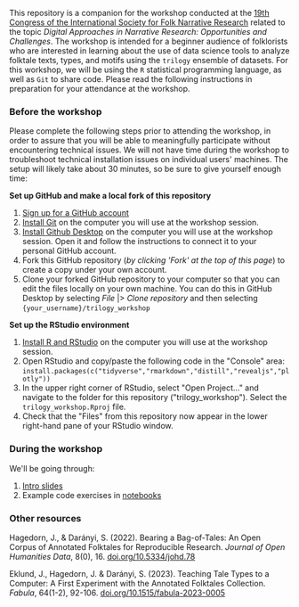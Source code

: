 This repository is a companion for the workshop conducted at the [19th Congress of the International Society for Folk Narrative Research](https://en.lfk.lv/isfnr2024) related to the topic *Digital Approaches in Narrative Research: Opportunities and Challenges*. The workshop is intended for a beginner audience of folklorists who are interested in learning about the use of data science tools to analyze folktale texts, types, and motifs using the `trilogy` ensemble of datasets.  For this workshop, we will be using the `R` statistical programming language, as well as `Git` to share code. Please read the following instructions in preparation for your attendance at the workshop.

### Before the workshop

Please complete the following steps prior to attending the workshop, in order to assure that you will be able to meaningfully participate without encountering technical issues. We will not have time during the workshop to troubleshoot technical installation issues on individual users' machines. The setup will likely take about 30 minutes, so be sure to give yourself enough time:

**Set up GitHub and make a local fork of this repository**

1. [Sign up for a GitHub account](https://github.com/signup)
2. [Install Git](https://git-scm.com/downloads) on the computer you will use at the workshop session.
3. [Install Github Desktop](https://desktop.github.com/) on the computer you will use at the workshop session. Open it and follow the instructions to connect it to your personal GitHub account.
4. Fork this GitHub repository (*by clicking 'Fork' at the top of this page*) to create a copy under your own account.
5. Clone your forked GitHub repository to your computer so that you can edit the files locally on your own machine. You can do this in GitHub Desktop by selecting *File* |> *Clone repository* and then selecting `{your_username}/trilogy_workshop`

**Set up the RStudio environment**

1. [Install R and RStudio](https://posit.co/download/rstudio-desktop/) on the computer you will use at the workshop session. 
3. Open RStudio and copy/paste the following code in the "Console" area: `install.packages(c("tidyverse","rmarkdown","distill","revealjs","plotly"))`
4. In the upper right corner of RStudio, select "Open Project..." and navigate to the folder for this repository ("trilogy_workshop").  Select the `trilogy_workshop.Rproj` file.
5. Check that the "Files" from this repository now appear in the lower right-hand pane of your RStudio window.

### During the workshop

We'll be going through:

1. [Intro slides](https://j-hagedorn.github.io/trilogy_workshop/slides/slides.html#/)
2. Example code exercises in [notebooks](https://j-hagedorn.github.io/trilogy_workshop/notebooks/intro_to_trilogy.html)

### Other resources

Hagedorn, J., & Darányi, S. (2022). Bearing a Bag-of-Tales: An Open Corpus of Annotated Folktales for Reproducible Research. *Journal of Open Humanities Data*, 8(0), 16. [doi.org/10.5334/johd.78](https://doi.org/10.5334/johd.78)

Eklund, J., Hagedorn, J. & Darányi, S. (2023). Teaching Tale Types to a Computer: A First Experiment with the Annotated Folktales Collection. *Fabula*, 64(1-2), 92-106. [doi.org/10.1515/fabula-2023-0005](https://doi.org/10.1515/fabula-2023-0005)


